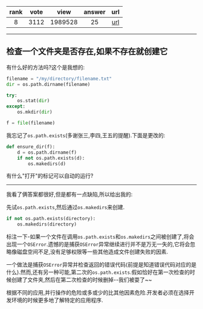 
| rank | vote | view | answer | url |
|:-:|:-:|:-:|:-:|:-:|
|8|3112|1989528|25| [url](http://stackoverflow.com/questions/273192/how-can-i-safely-create-a-nested-directory-in-python) |
***

## 检查一个文件夹是否存在,如果不存在就创建它

有什么好的方法吗?这个是我想的:

```python
filename = "/my/directory/filename.txt"
dir = os.path.dirname(filename)

try:
    os.stat(dir)
except:
    os.mkdir(dir)

f = file(filename)
```

我忘记了`os.path.exists`(多谢张三,李四,王五的提醒).下面是更改的:

```python
def ensure_dir(f):
    d = os.path.dirname(f)
    if not os.path.exists(d):
        os.makedirs(d)
```

有什么"打开"的标记可以自动的运行?

***

我看了俩答案都很好,但是都有一点缺陷,所以给出我的:

先试`os.path.exists`,然后通过`os.makedirs`来创建.

```python
if not os.path.exists(directory):
    os.makedirs(directory)
```

标注一下-如果一个文件在调用`os.path.exists`和`os.makedirs`之间被创建了,将会出现一个`OSError`.遗憾的是捕获`OSError`异常继续进行并不是万无一失的,它将会忽略像磁盘空间不足,没有足够权限等一些其他造成文件创建失败的因素.

一个做法是捕获`OSError`异常并检查返回的错误代码(前提是知道错误代码对应的是什么).然而,还有另一种可能,第二次的`os.path.exists`.假如恰好在第一次检查的时候创建了文件夹,然后在第二次检查的时候删掉--我们被耍了~~

根据不同的应用,并行操作的危险或多或少的比其他因素危险.开发者必须在选择开发环境的时候更多地了解特定的应用程序.